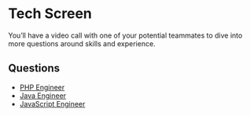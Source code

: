 # Tech Screen

You’ll have a video call with one of your potential teammates to dive into more questions around skills and experience.

## Questions

  - [PHP Engineer](https://github.com/helpscout/interview-questions/blob/main/tech-screen/php-engineer-questions.md)
  - [Java Engineer](https://github.com/helpscout/interview-questions/blob/main/tech-screen/java-engineer-questions.md)
  - [JavaScript Engineer](https://github.com/helpscout/interview-questions/blob/main/tech-screen/javascript-engineer-questions.md)
